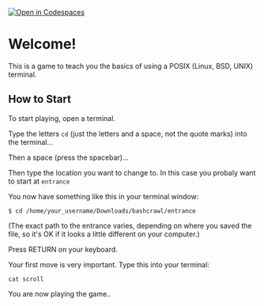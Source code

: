 [![Open in Codespaces](https://classroom.github.com/assets/launch-codespace-2972f46106e565e64193e422d61a12cf1da4916b45550586e14ef0a7c637dd04.svg)](https://classroom.github.com/open-in-codespaces?assignment_repo_id=16873054)
# Welcome!

This is a game to teach you the basics of using a POSIX (Linux, BSD, UNIX) terminal.


## How to Start

To start playing, open a terminal.

Type the letters `cd` (just the letters and a space, not the quote marks) into the terminal...

Then a space (press the spacebar)...

Then type the location you want to change to. In this case you probaly want to start at `entrance` 


You now have something like this in your terminal window:

```
$ cd /home/your_username/Downloads/bashcrawl/entrance
```

(The exact path to the entrance varies, depending on where you saved the file, so it's OK if it looks a little different on your computer.)

Press RETURN on your keyboard.

Your first move is very important.
Type this into your terminal:

```
cat scroll
```

You are now playing the game..

